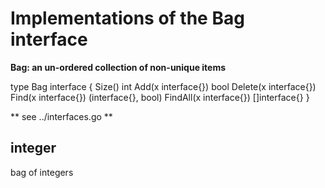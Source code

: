 # Implementations of the Bag interface

**Bag: an un-ordered collection of non-unique items**

type Bag interface {
	Size() int
	Add(x interface{}) bool
	Delete(x interface{})
	Find(x interface{}) (interface{}, bool)
	FindAll(x interface{}) []interface{}
}
    
** see ../interfaces.go **

## integer

bag of integers
